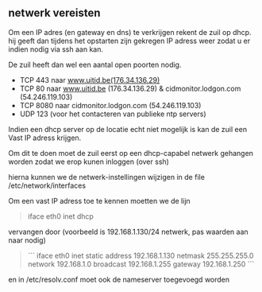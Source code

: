 ---
---
## netwerk vereisten

Om een IP adres (en gateway en dns) te verkrijgen rekent de zuil op dhcp. hij geeft dan tijdens het opstarten zijn gekregen IP adress weer zodat u er indien nodig via ssh aan kan.

De zuil heeft dan wel een aantal open poorten nodig. 

* TCP 443 naar www.uitid.be(176.34.136.29) 
* TCP 80 naar www.uitid.be (176.34.136.29) & cidmonitor.lodgon.com (54.246.119.103) 
* TCP 8080 naar cidmonitor.lodgon.com (54.246.119.103) 
* UDP 123 (voor het contacteren van publieke ntp servers) 



Indien een dhcp server op de locatie echt niet mogelijk is kan de zuil een Vast IP adress krijgen. 

Om dit te doen moet de zuil eerst op een dhcp-capabel netwerk gehangen worden zodat we erop kunen inloggen (over ssh) 


hierna kunnen we de netwerk-instellingen wijzigen in de file /etc/network/interfaces 

Om een vast IP adress toe te kennen moetten we de lijn 



<blockquote>
iface eth0 inet dhcp
</blockquote>

vervangen door (voorbeeld is 192.168.1.130/24 netwerk, pas waarden aan naar nodig)   

<blockquote>
```
iface eth0 inet static
       address 192.168.1.130
       netmask 255.255.255.0
       network 192.168.1.0
       broadcast 192.168.1.255
       gateway 192.168.1.250
```
</blockquote>

en in /etc/resolv.conf moet ook de nameserver toegevoegd worden 

